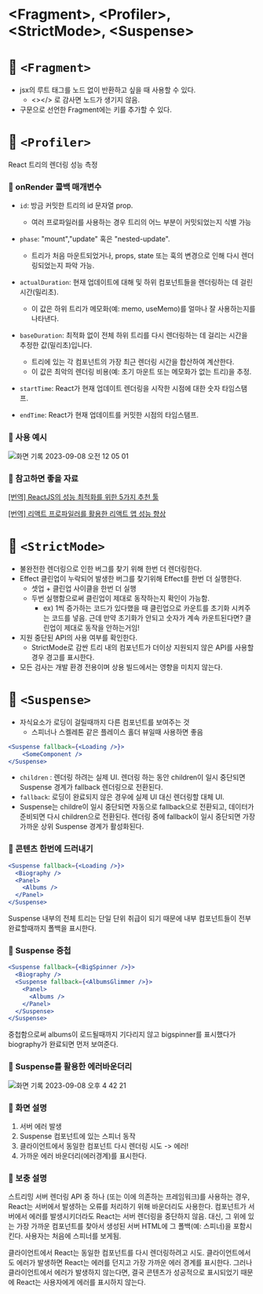 # \<Fragment>, \<Profiler>, \<StrictMode>, \<Suspense>

# 📌  `<Fragment>`

- jsx의 루트 태그를 노드 없이 반환하고 싶을 때 사용할 수 있다.
    - <></> 로 감사면 노드가 생기지 않음.
- <Fragment> 구문으로 선언한 Fragment에는 키를 추가할 수 있다.

# 📌  `<Profiler>`

React 트리의 렌더링 성능 측정

### 🌟 onRender 콜백 매개변수
- `id`: 방금 커밋한 <Profiler> 트리의 id 문자열 prop. 
  - 여러 프로파일러를 사용하는 경우 트리의 어느 부분이 커밋되었는지 식별 가능

- `phase`: "mount","update" 혹은 "nested-update". 
  - 트리가 처음 마운트되었거나, props, state 또는 훅의 변경으로 인해 다시 렌더링되었는지 파악 가능.


- `actualDuration`: 현재 업데이트에 대해 <Profiler> 및 하위 컴포넌트들을 렌더링하는 데 걸린 시간(밀리초). 
  - 이 값은 하위 트리가 메모화(예: memo, useMemo)를 얼마나 잘 사용하는지를 나타낸다.


- `baseDuration`: 최적화 없이 전체  <Profiler> 하위 트리를 다시 렌더링하는 데 걸리는 시간을 추정한 값(밀리초)입니다. 
  - 트리에 있는 각 컴포넌트의 가장 최근 렌더링 시간을 합산하여 계산한다.
  - 이 값은 최악의 렌더링 비용(예: 초기 마운트 또는 메모화가 없는 트리)을 추정. 

- `startTime`: React가 현재 업데이트 렌더링을 시작한 시점에 대한 숫자 타임스탬프.

- `endTime`: React가 현재 업데이트를 커밋한 시점의 타임스탬프.

### 🌟 사용 예시

![화면 기록 2023-09-08 오전 12 05 01](https://github.com/saseungg/TIL/assets/115215178/cf357f0d-d8c0-4bfb-af9b-818a32680163)

### 🌟 참고하면 좋을 자료
[[번역] ReactJS의 성능 최적화를 위한 5가지 추천 툴 ](https://github.com/sbyeol3/articles/issues/14)

[[번역] 리액트 프로파일러를 활용한 리액트 앱 성능 향상](https://velog.io/@cookie004/%EB%B2%88%EC%97%AD%EB%A6%AC%EC%95%A1%ED%8A%B8-%ED%94%84%EB%A1%9C%ED%8C%8C%EC%9D%BC%EB%9F%AC%EB%A5%BC-%ED%99%9C%EC%9A%A9%ED%95%9C-%EB%A6%AC%EC%95%A1%ED%8A%B8-%EC%95%B1-%EC%84%B1%EB%8A%A5-%ED%96%A5%EC%83%81)

# 📌  `<StrictMode>`

- 불완전한 렌더링으로 인한 버그를 찾기 위해 한번 더 렌더링한다.
- Effect 클린업이 누락되어 발생한 버그를 찾기위해 Effect를 한번 더 실행한다.
    - 셋업 + 클린업 사이클을 한번 더 실행
    - 두번 실행함으로써 클린업이 제대로 동작하는지 확인이 가능함.
        - ex) 1씩 증가하는 코드가 있다했을 때 클린업으로 카운트를 초기화 시켜주는 코드를 넣음. 근데 만약 초기화가 안되고 숫자가 계속 카운트된다면? 클린업이 제대로 동작을 안하는거임!
- 지원 중단된 API의 사용 여부를 확인한다.
    - StrictMode로 감싼 트리 내의 컴포넌트가 더이상 지원되지 않은 API를 사용할 경우 경고를 표시한다.
- 모든 검사는 개발 환경 전용이며 상용 빌드에서는 영향을 미치지 않는다.

# 📌 `<Suspense>`

- 자식요소가 로딩이 걸릴때까지 다른 컴포넌트를 보여주는 것
    - 스피너나 스켈레톤 같은 플레이스 홀더 뷰일때 사용하면 좋음

```jsx
<Suspense fallback={<Loading />}>
	<SomeComponent />
</Suspense>
```

- `children` : 렌더링 하려는 실제 UI. 렌더링 하는 동안 children이 일시 중단되면 Suspense 경계가 fallback 렌더링으로 전환된다.
- `fallback`: 로딩이 완료되지 않은 경우에 실제 UI 대신 렌더링할 대체 UI.
- Suspense는 childre이 일시 중단되면 자동으로 fallback으로 전환되고, 데이터가 준비되면 다시 children으로 전환된다. 렌더링 중에 fallback이 일시 중단되면 가장 가까운 상위 Suspense 경계가 활성화된다.

### 🌟 콘텐츠 한번에 드러내기

```jsx
<Suspense fallback={<Loading />}>
  <Biography />
  <Panel>
    <Albums />
  </Panel>
</Suspense>
```

Suspense 내부의 전체 트리는 단일 단위 취급이 되기 때문에 내부 컴포넌트들이 전부 완료할때까지 폴백을 표시한다.

### 🌟 Suspense 중첩

```jsx
<Suspense fallback={<BigSpinner />}>
  <Biography /> 
  <Suspense fallback={<AlbumsGlimmer />}>
    <Panel> 
      <Albums />
    </Panel>
  </Suspense>
</Suspense>
```

중첩함으로써 albums이 로드될때까지 기다리지 않고 bigspinner를 표시했다가 biography가 완료되면 먼저 보여준다.

### 🌟 Suspense를 활용한 에러바운더리
![화면 기록 2023-09-08 오후 4 42 21](https://github.com/saseungg/TIL/assets/115215178/32e7fc03-d619-4bcc-ae4c-792f5fd08a0f)

### 🌟 화면 설명
1. 서버 에러 발생
2. Suspense 컴포넌트에 있는 스피너 동작
3. 클라이언트에서 동일한 컴포넌트 다시 렌더링 시도 -> 에러!
4. 가까운 에러 바운더리(에러경계)를 표시한다.

### 🌟 보충 설명
스트리밍 서버 렌더링 API 중 하나 (또는 이에 의존하는 프레임워크)를 사용하는 경우, React는 서버에서 발생하는 오류를 처리하기 위해 <Suspense> 바운더리도 사용한다. 컴포넌트가 서버에서 에러를 발생시키더라도 React는 서버 렌더링을 중단하지 않음. 대신, 그 위에 있는 가장 가까운 <Suspense> 컴포넌트를 찾아서 생성된 서버 HTML에 그 폴백(예: 스피너)을 포함시킨다. 사용자는 처음에 스피너를 보게됨.


클라이언트에서 React는 동일한 컴포넌트를 다시 렌더링하려고 시도. 클라이언트에서도 에러가 발생하면 React는 에러를 던지고 가장 가까운 에러 경계를 표시한다. 그러나 클라이언트에서 에러가 발생하지 않는다면, 결국 콘텐츠가 성공적으로 표시되었기 때문에 React는 사용자에게 에러를 표시하지 않는다.


